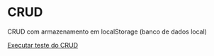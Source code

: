 # CRUD
 CRUD com armazenamento em localStorage (banco de dados local)

 <a href= "https://dionathanlucas.github.io/CRUD/"> Executar teste do CRUD </a>
